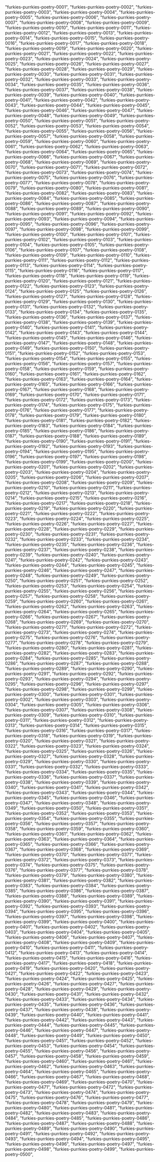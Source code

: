 "furkies-purrkies-poetry-0001",
"furkies-purrkies-poetry-0002",
"furkies-purrkies-poetry-0003",
"furkies-purrkies-poetry-0004",
"furkies-purrkies-poetry-0005",
"furkies-purrkies-poetry-0006",
"furkies-purrkies-poetry-0007",
"furkies-purrkies-poetry-0008",
"furkies-purrkies-poetry-0009",
"furkies-purrkies-poetry-0010",
"furkies-purrkies-poetry-0011",
"furkies-purrkies-poetry-0012",
"furkies-purrkies-poetry-0013",
"furkies-purrkies-poetry-0014",
"furkies-purrkies-poetry-0015",
"furkies-purrkies-poetry-0016",
"furkies-purrkies-poetry-0017",
"furkies-purrkies-poetry-0018",
"furkies-purrkies-poetry-0019",
"furkies-purrkies-poetry-0020",
"furkies-purrkies-poetry-0021",
"furkies-purrkies-poetry-0022",
"furkies-purrkies-poetry-0023",
"furkies-purrkies-poetry-0024",
"furkies-purrkies-poetry-0025",
"furkies-purrkies-poetry-0026",
"furkies-purrkies-poetry-0027",
"furkies-purrkies-poetry-0028",
"furkies-purrkies-poetry-0029",
"furkies-purrkies-poetry-0030",
"furkies-purrkies-poetry-0031",
"furkies-purrkies-poetry-0032",
"furkies-purrkies-poetry-0033",
"furkies-purrkies-poetry-0034",
"furkies-purrkies-poetry-0035",
"furkies-purrkies-poetry-0036",
"furkies-purrkies-poetry-0037",
"furkies-purrkies-poetry-0038",
"furkies-purrkies-poetry-0039",
"furkies-purrkies-poetry-0040",
"furkies-purrkies-poetry-0041",
"furkies-purrkies-poetry-0042",
"furkies-purrkies-poetry-0043",
"furkies-purrkies-poetry-0044",
"furkies-purrkies-poetry-0045",
"furkies-purrkies-poetry-0046",
"furkies-purrkies-poetry-0047",
"furkies-purrkies-poetry-0048",
"furkies-purrkies-poetry-0049",
"furkies-purrkies-poetry-0050",
"furkies-purrkies-poetry-0051",
"furkies-purrkies-poetry-0052",
"furkies-purrkies-poetry-0053",
"furkies-purrkies-poetry-0054",
"furkies-purrkies-poetry-0055",
"furkies-purrkies-poetry-0056",
"furkies-purrkies-poetry-0057",
"furkies-purrkies-poetry-0058",
"furkies-purrkies-poetry-0059",
"furkies-purrkies-poetry-0060",
"furkies-purrkies-poetry-0061",
"furkies-purrkies-poetry-0062",
"furkies-purrkies-poetry-0063",
"furkies-purrkies-poetry-0064",
"furkies-purrkies-poetry-0065",
"furkies-purrkies-poetry-0066",
"furkies-purrkies-poetry-0067",
"furkies-purrkies-poetry-0068",
"furkies-purrkies-poetry-0069",
"furkies-purrkies-poetry-0070",
"furkies-purrkies-poetry-0071",
"furkies-purrkies-poetry-0072",
"furkies-purrkies-poetry-0073",
"furkies-purrkies-poetry-0074",
"furkies-purrkies-poetry-0075",
"furkies-purrkies-poetry-0076",
"furkies-purrkies-poetry-0077",
"furkies-purrkies-poetry-0078",
"furkies-purrkies-poetry-0079",
"furkies-purrkies-poetry-0080",
"furkies-purrkies-poetry-0081",
"furkies-purrkies-poetry-0082",
"furkies-purrkies-poetry-0083",
"furkies-purrkies-poetry-0084",
"furkies-purrkies-poetry-0085",
"furkies-purrkies-poetry-0086",
"furkies-purrkies-poetry-0087",
"furkies-purrkies-poetry-0088",
"furkies-purrkies-poetry-0089",
"furkies-purrkies-poetry-0090",
"furkies-purrkies-poetry-0091",
"furkies-purrkies-poetry-0092",
"furkies-purrkies-poetry-0093",
"furkies-purrkies-poetry-0094",
"furkies-purrkies-poetry-0095",
"furkies-purrkies-poetry-0096",
"furkies-purrkies-poetry-0097",
"furkies-purrkies-poetry-0098",
"furkies-purrkies-poetry-0099",
"furkies-purrkies-poetry-0100",
"furkies-purrkies-poetry-0101",
"furkies-purrkies-poetry-0102",
"furkies-purrkies-poetry-0103",
"furkies-purrkies-poetry-0104",
"furkies-purrkies-poetry-0105",
"furkies-purrkies-poetry-0106",
"furkies-purrkies-poetry-0107",
"furkies-purrkies-poetry-0108",
"furkies-purrkies-poetry-0109",
"furkies-purrkies-poetry-0110",
"furkies-purrkies-poetry-0111",
"furkies-purrkies-poetry-0112",
"furkies-purrkies-poetry-0113",
"furkies-purrkies-poetry-0114",
"furkies-purrkies-poetry-0115",
"furkies-purrkies-poetry-0116",
"furkies-purrkies-poetry-0117",
"furkies-purrkies-poetry-0118",
"furkies-purrkies-poetry-0119",
"furkies-purrkies-poetry-0120",
"furkies-purrkies-poetry-0121",
"furkies-purrkies-poetry-0122",
"furkies-purrkies-poetry-0123",
"furkies-purrkies-poetry-0124",
"furkies-purrkies-poetry-0125",
"furkies-purrkies-poetry-0126",
"furkies-purrkies-poetry-0127",
"furkies-purrkies-poetry-0128",
"furkies-purrkies-poetry-0129",
"furkies-purrkies-poetry-0130",
"furkies-purrkies-poetry-0131",
"furkies-purrkies-poetry-0132",
"furkies-purrkies-poetry-0133",
"furkies-purrkies-poetry-0134",
"furkies-purrkies-poetry-0135",
"furkies-purrkies-poetry-0136",
"furkies-purrkies-poetry-0137",
"furkies-purrkies-poetry-0138",
"furkies-purrkies-poetry-0139",
"furkies-purrkies-poetry-0140",
"furkies-purrkies-poetry-0141",
"furkies-purrkies-poetry-0142",
"furkies-purrkies-poetry-0143",
"furkies-purrkies-poetry-0144",
"furkies-purrkies-poetry-0145",
"furkies-purrkies-poetry-0146",
"furkies-purrkies-poetry-0147",
"furkies-purrkies-poetry-0148",
"furkies-purrkies-poetry-0149",
"furkies-purrkies-poetry-0150",
"furkies-purrkies-poetry-0151",
"furkies-purrkies-poetry-0152",
"furkies-purrkies-poetry-0153",
"furkies-purrkies-poetry-0154",
"furkies-purrkies-poetry-0155",
"furkies-purrkies-poetry-0156",
"furkies-purrkies-poetry-0157",
"furkies-purrkies-poetry-0158",
"furkies-purrkies-poetry-0159",
"furkies-purrkies-poetry-0160",
"furkies-purrkies-poetry-0161",
"furkies-purrkies-poetry-0162",
"furkies-purrkies-poetry-0163",
"furkies-purrkies-poetry-0164",
"furkies-purrkies-poetry-0165",
"furkies-purrkies-poetry-0166",
"furkies-purrkies-poetry-0167",
"furkies-purrkies-poetry-0168",
"furkies-purrkies-poetry-0169",
"furkies-purrkies-poetry-0170",
"furkies-purrkies-poetry-0171",
"furkies-purrkies-poetry-0172",
"furkies-purrkies-poetry-0173",
"furkies-purrkies-poetry-0174",
"furkies-purrkies-poetry-0175",
"furkies-purrkies-poetry-0176",
"furkies-purrkies-poetry-0177",
"furkies-purrkies-poetry-0178",
"furkies-purrkies-poetry-0179",
"furkies-purrkies-poetry-0180",
"furkies-purrkies-poetry-0181",
"furkies-purrkies-poetry-0182",
"furkies-purrkies-poetry-0183",
"furkies-purrkies-poetry-0184",
"furkies-purrkies-poetry-0185",
"furkies-purrkies-poetry-0186",
"furkies-purrkies-poetry-0187",
"furkies-purrkies-poetry-0188",
"furkies-purrkies-poetry-0189",
"furkies-purrkies-poetry-0190",
"furkies-purrkies-poetry-0191",
"furkies-purrkies-poetry-0192",
"furkies-purrkies-poetry-0193",
"furkies-purrkies-poetry-0194",
"furkies-purrkies-poetry-0195",
"furkies-purrkies-poetry-0196",
"furkies-purrkies-poetry-0197",
"furkies-purrkies-poetry-0198",
"furkies-purrkies-poetry-0199",
"furkies-purrkies-poetry-0200",
"furkies-purrkies-poetry-0201",
"furkies-purrkies-poetry-0202",
"furkies-purrkies-poetry-0203",
"furkies-purrkies-poetry-0204",
"furkies-purrkies-poetry-0205",
"furkies-purrkies-poetry-0206",
"furkies-purrkies-poetry-0207",
"furkies-purrkies-poetry-0208",
"furkies-purrkies-poetry-0209",
"furkies-purrkies-poetry-0210",
"furkies-purrkies-poetry-0211",
"furkies-purrkies-poetry-0212",
"furkies-purrkies-poetry-0213",
"furkies-purrkies-poetry-0214",
"furkies-purrkies-poetry-0215",
"furkies-purrkies-poetry-0216",
"furkies-purrkies-poetry-0217",
"furkies-purrkies-poetry-0218",
"furkies-purrkies-poetry-0219",
"furkies-purrkies-poetry-0220",
"furkies-purrkies-poetry-0221",
"furkies-purrkies-poetry-0222",
"furkies-purrkies-poetry-0223",
"furkies-purrkies-poetry-0224",
"furkies-purrkies-poetry-0225",
"furkies-purrkies-poetry-0226",
"furkies-purrkies-poetry-0227",
"furkies-purrkies-poetry-0228",
"furkies-purrkies-poetry-0229",
"furkies-purrkies-poetry-0230",
"furkies-purrkies-poetry-0231",
"furkies-purrkies-poetry-0232",
"furkies-purrkies-poetry-0233",
"furkies-purrkies-poetry-0234",
"furkies-purrkies-poetry-0235",
"furkies-purrkies-poetry-0236",
"furkies-purrkies-poetry-0237",
"furkies-purrkies-poetry-0238",
"furkies-purrkies-poetry-0239",
"furkies-purrkies-poetry-0240",
"furkies-purrkies-poetry-0241",
"furkies-purrkies-poetry-0242",
"furkies-purrkies-poetry-0243",
"furkies-purrkies-poetry-0244",
"furkies-purrkies-poetry-0245",
"furkies-purrkies-poetry-0246",
"furkies-purrkies-poetry-0247",
"furkies-purrkies-poetry-0248",
"furkies-purrkies-poetry-0249",
"furkies-purrkies-poetry-0250",
"furkies-purrkies-poetry-0251",
"furkies-purrkies-poetry-0252",
"furkies-purrkies-poetry-0253",
"furkies-purrkies-poetry-0254",
"furkies-purrkies-poetry-0255",
"furkies-purrkies-poetry-0256",
"furkies-purrkies-poetry-0257",
"furkies-purrkies-poetry-0258",
"furkies-purrkies-poetry-0259",
"furkies-purrkies-poetry-0260",
"furkies-purrkies-poetry-0261",
"furkies-purrkies-poetry-0262",
"furkies-purrkies-poetry-0263",
"furkies-purrkies-poetry-0264",
"furkies-purrkies-poetry-0265",
"furkies-purrkies-poetry-0266",
"furkies-purrkies-poetry-0267",
"furkies-purrkies-poetry-0268",
"furkies-purrkies-poetry-0269",
"furkies-purrkies-poetry-0270",
"furkies-purrkies-poetry-0271",
"furkies-purrkies-poetry-0272",
"furkies-purrkies-poetry-0273",
"furkies-purrkies-poetry-0274",
"furkies-purrkies-poetry-0275",
"furkies-purrkies-poetry-0276",
"furkies-purrkies-poetry-0277",
"furkies-purrkies-poetry-0278",
"furkies-purrkies-poetry-0279",
"furkies-purrkies-poetry-0280",
"furkies-purrkies-poetry-0281",
"furkies-purrkies-poetry-0282",
"furkies-purrkies-poetry-0283",
"furkies-purrkies-poetry-0284",
"furkies-purrkies-poetry-0285",
"furkies-purrkies-poetry-0286",
"furkies-purrkies-poetry-0287",
"furkies-purrkies-poetry-0288",
"furkies-purrkies-poetry-0289",
"furkies-purrkies-poetry-0290",
"furkies-purrkies-poetry-0291",
"furkies-purrkies-poetry-0292",
"furkies-purrkies-poetry-0293",
"furkies-purrkies-poetry-0294",
"furkies-purrkies-poetry-0295",
"furkies-purrkies-poetry-0296",
"furkies-purrkies-poetry-0297",
"furkies-purrkies-poetry-0298",
"furkies-purrkies-poetry-0299",
"furkies-purrkies-poetry-0300",
"furkies-purrkies-poetry-0301",
"furkies-purrkies-poetry-0302",
"furkies-purrkies-poetry-0303",
"furkies-purrkies-poetry-0304",
"furkies-purrkies-poetry-0305",
"furkies-purrkies-poetry-0306",
"furkies-purrkies-poetry-0307",
"furkies-purrkies-poetry-0308",
"furkies-purrkies-poetry-0309",
"furkies-purrkies-poetry-0310",
"furkies-purrkies-poetry-0311",
"furkies-purrkies-poetry-0312",
"furkies-purrkies-poetry-0313",
"furkies-purrkies-poetry-0314",
"furkies-purrkies-poetry-0315",
"furkies-purrkies-poetry-0316",
"furkies-purrkies-poetry-0317",
"furkies-purrkies-poetry-0318",
"furkies-purrkies-poetry-0319",
"furkies-purrkies-poetry-0320",
"furkies-purrkies-poetry-0321",
"furkies-purrkies-poetry-0322",
"furkies-purrkies-poetry-0323",
"furkies-purrkies-poetry-0324",
"furkies-purrkies-poetry-0325",
"furkies-purrkies-poetry-0326",
"furkies-purrkies-poetry-0327",
"furkies-purrkies-poetry-0328",
"furkies-purrkies-poetry-0329",
"furkies-purrkies-poetry-0330",
"furkies-purrkies-poetry-0331",
"furkies-purrkies-poetry-0332",
"furkies-purrkies-poetry-0333",
"furkies-purrkies-poetry-0334",
"furkies-purrkies-poetry-0335",
"furkies-purrkies-poetry-0336",
"furkies-purrkies-poetry-0337",
"furkies-purrkies-poetry-0338",
"furkies-purrkies-poetry-0339",
"furkies-purrkies-poetry-0340",
"furkies-purrkies-poetry-0341",
"furkies-purrkies-poetry-0342",
"furkies-purrkies-poetry-0343",
"furkies-purrkies-poetry-0344",
"furkies-purrkies-poetry-0345",
"furkies-purrkies-poetry-0346",
"furkies-purrkies-poetry-0347",
"furkies-purrkies-poetry-0348",
"furkies-purrkies-poetry-0349",
"furkies-purrkies-poetry-0350",
"furkies-purrkies-poetry-0351",
"furkies-purrkies-poetry-0352",
"furkies-purrkies-poetry-0353",
"furkies-purrkies-poetry-0354",
"furkies-purrkies-poetry-0355",
"furkies-purrkies-poetry-0356",
"furkies-purrkies-poetry-0357",
"furkies-purrkies-poetry-0358",
"furkies-purrkies-poetry-0359",
"furkies-purrkies-poetry-0360",
"furkies-purrkies-poetry-0361",
"furkies-purrkies-poetry-0362",
"furkies-purrkies-poetry-0363",
"furkies-purrkies-poetry-0364",
"furkies-purrkies-poetry-0365",
"furkies-purrkies-poetry-0366",
"furkies-purrkies-poetry-0367",
"furkies-purrkies-poetry-0368",
"furkies-purrkies-poetry-0369",
"furkies-purrkies-poetry-0370",
"furkies-purrkies-poetry-0371",
"furkies-purrkies-poetry-0372",
"furkies-purrkies-poetry-0373",
"furkies-purrkies-poetry-0374",
"furkies-purrkies-poetry-0375",
"furkies-purrkies-poetry-0376",
"furkies-purrkies-poetry-0377",
"furkies-purrkies-poetry-0378",
"furkies-purrkies-poetry-0379",
"furkies-purrkies-poetry-0380",
"furkies-purrkies-poetry-0381",
"furkies-purrkies-poetry-0382",
"furkies-purrkies-poetry-0383",
"furkies-purrkies-poetry-0384",
"furkies-purrkies-poetry-0385",
"furkies-purrkies-poetry-0386",
"furkies-purrkies-poetry-0387",
"furkies-purrkies-poetry-0388",
"furkies-purrkies-poetry-0389",
"furkies-purrkies-poetry-0390",
"furkies-purrkies-poetry-0391",
"furkies-purrkies-poetry-0392",
"furkies-purrkies-poetry-0393",
"furkies-purrkies-poetry-0394",
"furkies-purrkies-poetry-0395",
"furkies-purrkies-poetry-0396",
"furkies-purrkies-poetry-0397",
"furkies-purrkies-poetry-0398",
"furkies-purrkies-poetry-0399",
"furkies-purrkies-poetry-0400",
"furkies-purrkies-poetry-0401",
"furkies-purrkies-poetry-0402",
"furkies-purrkies-poetry-0403",
"furkies-purrkies-poetry-0404",
"furkies-purrkies-poetry-0405",
"furkies-purrkies-poetry-0406",
"furkies-purrkies-poetry-0407",
"furkies-purrkies-poetry-0408",
"furkies-purrkies-poetry-0409",
"furkies-purrkies-poetry-0410",
"furkies-purrkies-poetry-0411",
"furkies-purrkies-poetry-0412",
"furkies-purrkies-poetry-0413",
"furkies-purrkies-poetry-0414",
"furkies-purrkies-poetry-0415",
"furkies-purrkies-poetry-0416",
"furkies-purrkies-poetry-0417",
"furkies-purrkies-poetry-0418",
"furkies-purrkies-poetry-0419",
"furkies-purrkies-poetry-0420",
"furkies-purrkies-poetry-0421",
"furkies-purrkies-poetry-0422",
"furkies-purrkies-poetry-0423",
"furkies-purrkies-poetry-0424",
"furkies-purrkies-poetry-0425",
"furkies-purrkies-poetry-0426",
"furkies-purrkies-poetry-0427",
"furkies-purrkies-poetry-0428",
"furkies-purrkies-poetry-0429",
"furkies-purrkies-poetry-0430",
"furkies-purrkies-poetry-0431",
"furkies-purrkies-poetry-0432",
"furkies-purrkies-poetry-0433",
"furkies-purrkies-poetry-0434",
"furkies-purrkies-poetry-0435",
"furkies-purrkies-poetry-0436",
"furkies-purrkies-poetry-0437",
"furkies-purrkies-poetry-0438",
"furkies-purrkies-poetry-0439",
"furkies-purrkies-poetry-0440",
"furkies-purrkies-poetry-0441",
"furkies-purrkies-poetry-0442",
"furkies-purrkies-poetry-0443",
"furkies-purrkies-poetry-0444",
"furkies-purrkies-poetry-0445",
"furkies-purrkies-poetry-0446",
"furkies-purrkies-poetry-0447",
"furkies-purrkies-poetry-0448",
"furkies-purrkies-poetry-0449",
"furkies-purrkies-poetry-0450",
"furkies-purrkies-poetry-0451",
"furkies-purrkies-poetry-0452",
"furkies-purrkies-poetry-0453",
"furkies-purrkies-poetry-0454",
"furkies-purrkies-poetry-0455",
"furkies-purrkies-poetry-0456",
"furkies-purrkies-poetry-0457",
"furkies-purrkies-poetry-0458",
"furkies-purrkies-poetry-0459",
"furkies-purrkies-poetry-0460",
"furkies-purrkies-poetry-0461",
"furkies-purrkies-poetry-0462",
"furkies-purrkies-poetry-0463",
"furkies-purrkies-poetry-0464",
"furkies-purrkies-poetry-0465",
"furkies-purrkies-poetry-0466",
"furkies-purrkies-poetry-0467",
"furkies-purrkies-poetry-0468",
"furkies-purrkies-poetry-0469",
"furkies-purrkies-poetry-0470",
"furkies-purrkies-poetry-0471",
"furkies-purrkies-poetry-0472",
"furkies-purrkies-poetry-0473",
"furkies-purrkies-poetry-0474",
"furkies-purrkies-poetry-0475",
"furkies-purrkies-poetry-0476",
"furkies-purrkies-poetry-0477",
"furkies-purrkies-poetry-0478",
"furkies-purrkies-poetry-0479",
"furkies-purrkies-poetry-0480",
"furkies-purrkies-poetry-0481",
"furkies-purrkies-poetry-0482",
"furkies-purrkies-poetry-0483",
"furkies-purrkies-poetry-0484",
"furkies-purrkies-poetry-0485",
"furkies-purrkies-poetry-0486",
"furkies-purrkies-poetry-0487",
"furkies-purrkies-poetry-0488",
"furkies-purrkies-poetry-0489",
"furkies-purrkies-poetry-0490",
"furkies-purrkies-poetry-0491",
"furkies-purrkies-poetry-0492",
"furkies-purrkies-poetry-0493",
"furkies-purrkies-poetry-0494",
"furkies-purrkies-poetry-0495",
"furkies-purrkies-poetry-0496",
"furkies-purrkies-poetry-0497",
"furkies-purrkies-poetry-0498",
"furkies-purrkies-poetry-0499",
"furkies-purrkies-poetry-0500",
